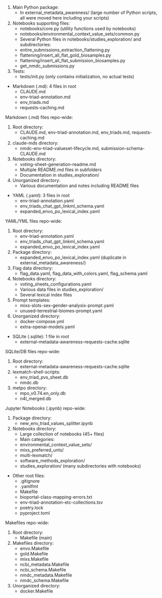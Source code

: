 1. Main Python package:
   - In external_metadata_awareness/ (large number of Python scripts, all were moved here including your scripts)
2. Notebooks supporting files:
   - notebooks/core.py (utility functions used by notebooks)
   - notebooks/environmental_context_value_sets/common.py
   - Several Python files in notebooks/studies_exploration/ and subdirectories:
    - entire_submissions_extraction_flattening.py
    - flattening/insert_all_flat_gold_biosamples.py
    - flattening/insert_all_flat_submission_biosamples.py
    - get_nmdc_submissions.py
3. Tests:
   - tests/init.py (only contains initialization, no actual tests)


- Markdown (.md): 4 files in root
    - CLAUDE.md
    - env-triad-annotation.md
    - env_triads.md
    - requests-caching.md

Markdown (.md) files repo-wide:

1. Root directory:
   - CLAUDE.md, env-triad-annotation.md, env_triads.md, requests-caching.md
2. claude-mds directory:
   - nmdc-env-triad-valueset-lifecycle.md, submission-schema-CLAUDE.md
3. Notebooks directory:
   - voting-sheet-generation-readme.md
   - Multiple README.md files in subfolders
   - Documentation in studies_exploration/
4. Unorganized directory:
   - Various documentation and notes including README files


- YAML (.yaml): 3 files in root
    - env-triad-annotation.yaml
    - env_triads_chat_gpt_linkml_schema.yaml
    - expanded_envo_po_lexical_index.yaml

YAML/YML files repo-wide:

1. Root directory:
   - env-triad-annotation.yaml
   - env_triads_chat_gpt_linkml_schema.yaml
   - expanded_envo_po_lexical_index.yaml
2. Package directory:
   - expanded_envo_po_lexical_index.yaml (duplicate in external_metadata_awareness/)
3. Flag data directory:
   - flag_data.yaml, flag_data_with_colors.yaml, flag_schema.yaml
4. Notebooks directory:
   - voting_sheets_configurations.yaml
   - Various data files in studies_exploration/
   - Several lexical index files
5. Prompt templates:
   - mixs-slots-sex-gender-analysis-prompt.yaml
   - unused-terrestrial-biomes-prompt.yaml
6. Unorganized directory:
   - docker-compose.yml
   - extra-openai-models.yaml


- SQLite (.sqlite): 1 file in root
    - external-metadata-awareness-requests-cache.sqlite

SQLite/DB files repo-wide:

1. Root directory:
   - external-metadata-awareness-requests-cache.sqlite
2. lexmatch-shell-scripts:
   - env_triad_pvs_sheet.db
   - nmdc.db
3. metpo directory:
   - mpo_v0.74.en_only.db
   - n4l_merged.db

Jupyter Notebooks (.ipynb) repo-wide:

1. Package directory:
   - new_env_triad_values_splitter.ipynb
2. Notebooks directory:
   - Large collection of notebooks (45+ files)
   - Main categories:
    - environmental_context_value_sets/
    - mixs_preferred_unts/
    - multi-lexmatch/
    - software_methods_exploration/
    - studies_exploration/ (many subdirectories with notebooks)


- Other root files:
    - .gitignore
    - .yamlfmt
    - Makefile 
    - bioportal-class-mapping-errors.txt
    - env-triad-annotation-etc-collections.tsv
    - poetry.lock
    - pyproject.toml

Makefiles repo-wide:

1. Root directory:
   - Makefile (main)
2. Makefiles directory:
   - envo.Makefile
   - gold.Makefile
   - mixs.Makefile
   - ncbi_metadata.Makefile
   - ncbi_schema.Makefile
   - nmdc_metadata.Makefile
   - nmdc_schema.Makefile
3. Unorganized directory:
   - docker.Makefile

